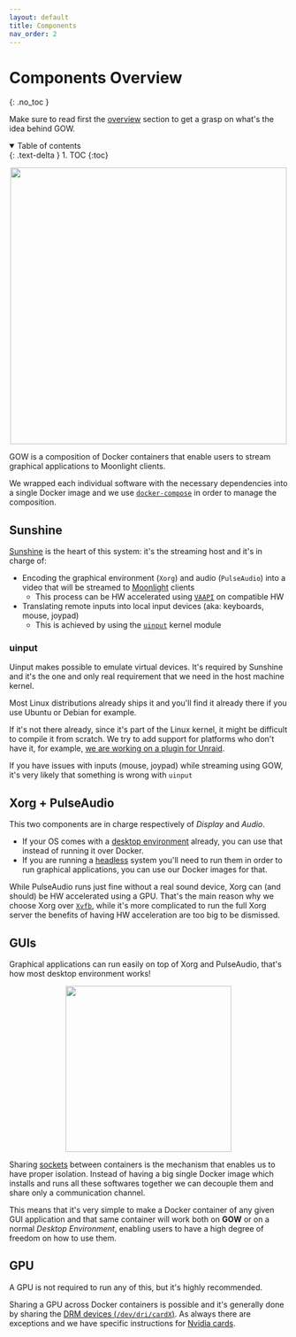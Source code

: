 ```yaml
---
layout: default
title: Components
nav_order: 2
---
```

# Components Overview
{: .no_toc }

Make sure to read first the [overview](/overview/overview/) section to get a grasp on what's the idea behind GOW.

<details open markdown="block">
  <summary>
    Table of contents
  </summary>
  {: .text-delta }
1. TOC
{:toc}
</details>

<p align="center">
  <img width="500" src="{{ '/assets/img/gow-diagram.svg'  | relative_url}}">
</p>

GOW is a composition of Docker containers that enable users to stream graphical applications to Moonlight clients.

We wrapped each individual software with the necessary dependencies into a single Docker image and we use [`docker-compose`](https://docs.docker.com/compose/) in order to manage the composition.

## Sunshine

[Sunshine](https://github.com/loki-47-6F-64/sunshine) is the heart of this system: it's the streaming host and it's in charge of:
 - Encoding the graphical environment (`Xorg`) and audio (`PulseAudio`) into a video that will be streamed to [Moonlight](https://moonlight-stream.org/) clients
    - This process can be HW accelerated using [`VAAPI`](https://en.wikipedia.org/wiki/Video_Acceleration_API) on compatible HW
 - Translating remote inputs into local input devices (aka: keyboards, mouse, joypad)
    - This is achieved by using the [`uinput`](https://www.kernel.org/doc/html/v4.12/input/uinput.html) kernel module

### uinput

Uinput makes possible to emulate virtual devices. It's required by Sunshine and it's the one and only real requirement that we need in the host machine kernel.

Most Linux distributions already ships it and you'll find it already there if you use Ubuntu or Debian for example.

If it's not there already, since it's part of the Linux kernel, it might be difficult to compile it from scratch. We try to add support for platforms who don't have it, for example, [we are working on a plugin for Unraid](https://github.com/games-on-whales/unraid-plugin).

If you have issues with inputs (mouse, joypad) while streaming using GOW, it's very likely that something is wrong with `uinput`


## Xorg + PulseAudio

This two components are in charge respectively of *Display* and *Audio*. 

- If your OS comes with a [desktop environment](https://en.wikipedia.org/wiki/Desktop_environment) already, you can use that instead of running it over Docker.
- If you are running a [headless](https://en.wikipedia.org/wiki/Headless_computer) system you'll need to run them in order to run graphical applications, you can use our Docker images for that.

While PulseAudio runs just fine without a real sound device, Xorg can (and should) be HW accelerated using a GPU. That's the main reason why we choose Xorg over [`Xvfb`](https://en.wikipedia.org/wiki/Xvfb), while it's more complicated to run the full Xorg server the benefits of having HW acceleration are too big to be dismissed.

## GUIs

Graphical applications can run easily on top of Xorg and PulseAudio, that's how most desktop environment works!

<p align="center">
  <img width="300" src="{{ '/assets/img/gui-overview.svg' | relative_url}}">
</p>

Sharing [sockets](https://en.wikipedia.org/wiki/Unix_domain_socket) between containers is the mechanism that enables us to have proper isolation. Instead of having a big single Docker image which installs and runs all these softwares together we can decouple them and share only a communication channel.

This means that it's very simple to make a Docker container of any given GUI application and that same container will work both on **GOW** or on a normal *Desktop Environment*, enabling users to have a high degree of freedom on how to use them.

## GPU

A GPU is not required to run any of this, but it's highly recommended.

Sharing a GPU across Docker containers is possible and it's generally done by sharing the [DRM devices (`/dev/dri/cardX`)](https://en.wikipedia.org/wiki/Direct_Rendering_Manager). As always there are exceptions and we have specific instructions for [Nvidia cards](/configuration/nvidia/).